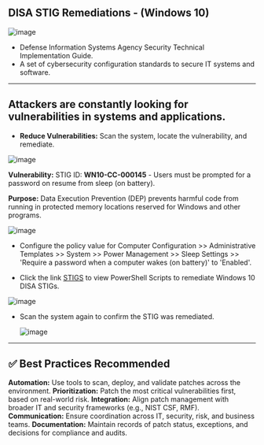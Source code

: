 ## DISA STIG Remediations - (Windows 10)

![image](https://github.com/user-attachments/assets/d4e86ff9-9b40-4362-8f23-8055f39edc7f)


- Defense Information Systems Agency Security Technical Implementation Guide. 
- A set of cybersecurity configuration standards to secure IT systems and software.

---
## Attackers are constantly looking for vulnerabilities in systems and applications. 
- **Reduce Vulnerabilities:**  Scan the system, locate the vulnerability, and remediate.
  
 ![image](https://github.com/user-attachments/assets/c6ec3501-0a11-45e1-87e6-e9605e826bc0)

**Vulnerability:**
STIG ID: **WN10-CC-000145** - Users must be prompted for a password on resume from sleep (on battery).


**Purpose:** Data Execution Prevention (DEP) prevents harmful code from running in protected memory locations reserved for Windows and other programs.

![image](https://github.com/user-attachments/assets/22788419-18e3-436a-ade1-cded3f3f0be1)

- Configure the policy value for Computer Configuration >> Administrative Templates >> System >> Power Management >> Sleep Settings >> 'Require a password when a computer wakes (on battery)' to 'Enabled'.
  

- Click the link [STIGS](https://github.com/PDB65/Burwell_P/tree/main/STIGS) to view PowerShell Scripts to remediate Windows 10 DISA STIGs.
  
![image](https://github.com/user-attachments/assets/b16a3781-a405-4ee9-9814-51ea337b6443)

- Scan the system again to confirm the STIG was remediated.

  ![image](https://github.com/user-attachments/assets/03975558-21d6-48ee-b794-6a000116167a)

---

  ## ✅ Best Practices Recommended
**Automation:** Use tools to scan, deploy, and validate patches across the environment.
**Prioritization:** Patch the most critical vulnerabilities first, based on real-world risk.
**Integration:** Align patch management with broader IT and security frameworks (e.g., NIST CSF, RMF).
**Communication:** Ensure coordination across IT, security, risk, and business teams.
**Documentation:** Maintain records of patch status, exceptions, and decisions for compliance and audits.
